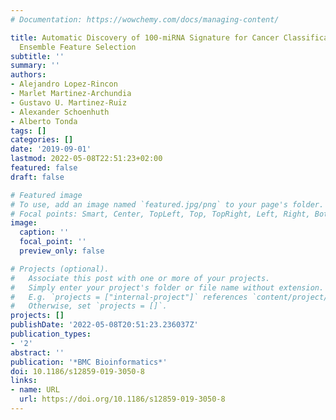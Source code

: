 ```yaml
---
# Documentation: https://wowchemy.com/docs/managing-content/

title: Automatic Discovery of 100-miRNA Signature for Cancer Classification Using
  Ensemble Feature Selection
subtitle: ''
summary: ''
authors:
- Alejandro Lopez-Rincon
- Marlet Martinez-Archundia
- Gustavo U. Martinez-Ruiz
- Alexander Schoenhuth
- Alberto Tonda
tags: []
categories: []
date: '2019-09-01'
lastmod: 2022-05-08T22:51:23+02:00
featured: false
draft: false

# Featured image
# To use, add an image named `featured.jpg/png` to your page's folder.
# Focal points: Smart, Center, TopLeft, Top, TopRight, Left, Right, BottomLeft, Bottom, BottomRight.
image:
  caption: ''
  focal_point: ''
  preview_only: false

# Projects (optional).
#   Associate this post with one or more of your projects.
#   Simply enter your project's folder or file name without extension.
#   E.g. `projects = ["internal-project"]` references `content/project/deep-learning/index.md`.
#   Otherwise, set `projects = []`.
projects: []
publishDate: '2022-05-08T20:51:23.236037Z'
publication_types:
- '2'
abstract: ''
publication: '*BMC Bioinformatics*'
doi: 10.1186/s12859-019-3050-8
links:
- name: URL
  url: https://doi.org/10.1186/s12859-019-3050-8
---
```

